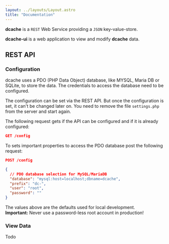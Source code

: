 ```yaml
---
layout: ../layouts/Layout.astro
title: "Documentation"
---
```


**dcache** is a `REST` Web Service providing a `JSON` key-value-store.

**dcache-ui** is a web application to view and modify **dcache** data.

## REST API

### Configuration

dcache uses a PDO (PHP Data Object) database, like MYSQL, Maria DB or SQLite, to store the data. The credentials to access the database need to be configured.

The configuration can be set via the REST API. But once the configuration is set, it can't be changed later on. You need to remove the file `settings.php` from the server and start again.

The following request gets if the API can be configured and if it is already configured:

```json
GET /config
```

To sets important properties to access the PDO database post the following request:

```json showLineNumbers {7-8}
POST /config

{
  // PDO database selection for MySQL/MariaDB
  "database": "mysql:host=localhost;dbname=dcache",
  "prefix": "dc-",
  "user": "root",
  "password": ""
}
```

The values above are the defaults used for local development.  
**Important:** Never use a password-less root account in production!

### View Data

Todo
